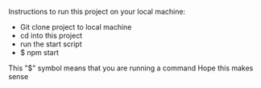 Instructions to run this project on your local machine:
<ul>
    <li>Git clone project to local machine</li>
    <LI>cd into this project</LI>
    <li>run the start script</li>
    <li>$ npm start</li>
</ul>

This "$" symbol means that you are running a command
Hope this makes sense
